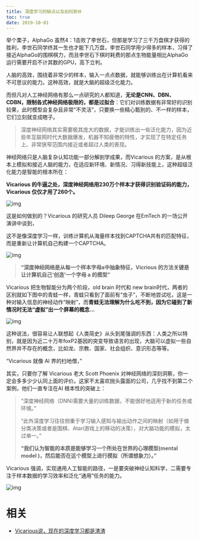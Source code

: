 ```yaml
---
title: 深度学习的缺点以及如何弥补
toc: true
date: 2019-10-01
---
```

举个栗子，AlphaGo 虽然4：1击败了李世石，但那是学习了三千万盘棋才获得的胜利，李世石同学终其一生也才能下几万盘，李世石同学用少得多的样本，习得了接近AlphaGo的围棋棋力，而且李世石下棋时耗费的那点生物能量相比AlphaGo运行需要开启不计其数的GPU，高下立判。

人脑的高效，围绕着非常少的样本，输入一点点数据，就能够训练出在计算机看来不可思议的能力。这种高效，就是大脑的超级泛化能力。

而但凡对人工神经网络有那么一点研究的人都知道，**无论是CNN、DBN、CDBN，限制各式神经网络极限的，都是过拟合**：它们对训练数据有非常好的识别较果，此时模型会复杂且非常“不灵活”，只要换一些精心甄别的、不一样的样本，它们立刻就变成瞎子。

> 深度神经网络其实需要极其庞大的数据，才能训练出一些泛化能力，因为近些年互联网时代大数据爆发，机器不知疲倦的特性，才实现了在特定任务上、非常狭窄范围内接近或者超过人类的表现。

神经网络只是人脑复杂认知功能一部分解剖学成果，而Vicarious 的方案，是从根本上模拟和接近人脑的能力，在适应新环境、新情况、习得新技能上，这种超级泛化能力是智能的根本所在：

**Vicarious 的牛逼之处，深度神经网络用230万个样本才获得识别验证码的能力，Vicarious 仅仅才用了260个。**

![img](https://pic4.zhimg.com/80/v2-8bfe8ad3b907238eb64baae9c54614db_hd.jpg)

这是如何做到的？Vicarious 的研究人员 Dileep George 在EmTech 的一场公开演讲中谈到，

这不是像深度学习一样，训练计算机从海量样本找到CAPTCHA共有的匹配特征，而是重新让计算机自己构建一个CAPTCHA。

![img](https://pic2.zhimg.com/80/v2-4375d1f4e2ee3a859e92b188b8f9a7f5_hd.jpg)

> **“深度神经网络是从每一个样本字母a中抽象特征，Vicrious 的方法关键是让计算机自己‘创造’一个字母 a 的模型”**

Vicarious 把生物智能分为两个阶段，old brain 时代和 new brain时代，两者的区别就如下图中的青蛙一样，青蛙只看到了面前有“虫子”，不断地尝试吃，这是一种对输入信息的神经动作“映射”，而**青蛙无法理解为什么吃不到，因为它碰到了新情况时无法“虚拟”出一个屏幕的概念...**

![img](https://pic1.zhimg.com/80/v2-2ac8d0256e7ba53485d96f2c19012fa8_hd.jpg)

这种说法，很容易让人联想起《人类简史》从头到尾强调的东西：人类之所以特别，就是因为近二十万年foxP2基因的突变导致语言的出现，大脑可以虚拟一些自然界并不存在的概念，比如龙、宗教、国家、社会组织、意识形态等等。

“Vicarious 就像 AI 界的扫地僧，”

其实，只要你了解 Vicarious 老大 Scott Phoenix 对神经网络的深刻洞察，你一定会多多少少认同上面的评价。这家不太喜欢抛头露面的公司，几乎找不到第二个案例，他们一直专注在AI 根本性的突破上：

> “深度神经网络（DNN)需要大量的训练数据，不能很好地适用于新的任务或环境。”
>
> “此外深度学习往往侧重于学习输入感知与输出动作之间的映射（如用于做分类决策或者是围棋、Atari游戏上的移动的决策），对大脑功能的模拟，太过单一。”
>
> **“我们认为智能的本质是能够学习一个所处在世界的心理模型(mental model )，然后能否在这个模型上进行模拟（所谓想象力）。”**

Vicarious 强调，实现通用人工智能的路径，一是要突破神经认知科学，二需要专注于样本数据的学习效率和泛化“通用”任务的能力。

![img](https://pic3.zhimg.com/80/v2-49995b285556e12a3c8f0f4ae9164b5e_hd.jpg)


# 相关


- [Vicarious说，现在的深度学习都是渣渣](https://zhuanlan.zhihu.com/p/26035695)
